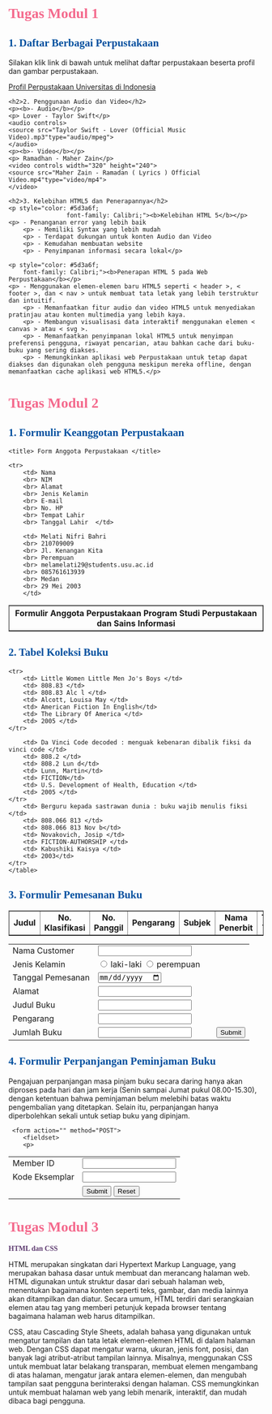 <!DOCTYPE html>
<html lang="en">
<head>
    <meta charset="UTF-8">
    <meta name="viewport" content="width=device-width, initial-scale=1.0">
    <title>GITHUB</title>
    <style type-"text/css">
        h2{color: #02509f;
            font-family: Segoe Script;
        }
    </style>
    <link rel="stylesheet" href="external background.css">

</head>
<body>
    <h1 style="color: #f46a8d;
                    font-family: Segoe Script;">Tugas Modul 1</h1>
    <h2>1. Daftar Berbagai Perpustakaan</h2>
    <p>Silakan klik link di bawah untuk melihat daftar perpustakaan beserta profil dan gambar perpustakaan.</p>
    <a href="PROFIL.html">Profil Perpustakaan Universitas di Indonesia</a>

    <h2>2. Penggunaan Audio dan Video</h2>
    <p><b>- Audio</b></p>
    <p> Lover - Taylor Swift</p>
    <audio controls>
    <source src="Taylor Swift - Lover (Official Music Video).mp3"type="audio/mpeg">
    </audio>
    <p><b>- Video</b></p>
    <p> Ramadhan - Maher Zain</p>
    <video controls width="320" height="240">
    <source src="Maher Zain - Ramadan ( Lyrics ) Official Video.mp4"type="video/mp4">
    </video>

    <h2>3. Kelebihan HTML5 dan Penerapannya</h2>
    <p style="color: #5d3a6f;
                    font-family: Calibri;"><b>Kelebihan HTML 5</b></p>
    <p> - Penanganan error yang lebih baik
        <p> - Memiliki Syntax yang lebih mudah
        <p> - Terdapat dukungan untuk konten Audio dan Video
        <p> - Kemudahan membuatan website
        <p> - Penyimpanan informasi secara lokal</p>
    
    <p style="color: #5d3a6f;
        font-family: Calibri;"><b>Penerapan HTML 5 pada Web Perpustakaan</b></p>
    <p> - Menggunakan elemen-elemen baru HTML5 seperti < header >, < footer >, dan < nav > untuk membuat tata letak yang lebih terstruktur dan intuitif.
        <p> - Memanfaatkan fitur audio dan video HTML5 untuk menyediakan pratinjau atau konten multimedia yang lebih kaya.
        <p> - Membangun visualisasi data interaktif menggunakan elemen < canvas > atau < svg >.
        <p> - Memanfaatkan penyimpanan lokal HTML5 untuk menyimpan preferensi pengguna, riwayat pencarian, atau bahkan cache dari buku-buku yang sering diakses.
        <p> - Memungkinkan aplikasi web Perpustakaan untuk tetap dapat diakses dan digunakan oleh pengguna meskipun mereka offline, dengan memanfaatkan cache aplikasi web HTML5.</p>
    

<h1 style="color: #f46a8d;
                    font-family: Segoe Script;">Tugas Modul 2</h1>
        <h2>1. Formulir Keanggotan Perpustakaan</h2>
<table border="1" >

	<title> Form Anggota Perpustakaan </title>

<th colspan="2"> Formulir Anggota Perpustakaan Program Studi Perpustakaan dan Sains Informasi </th>

	<tr>
		<td> Nama			
		<br> NIM 			
		<br> Alamat			
		<br> Jenis Kelamin 	
		<br> E-mail 			
		<br> No. HP			
		<br> Tempat Lahir 	
		<br> Tanggal Lahir 	</td>
		
		<td> Melati Nifri Bahri
		<br> 210709009
		<br> Jl. Kenangan Kita
		<br> Perempuan
		<br> melamelati29@students.usu.ac.id
		<br> 085761613939
		<br> Medan
		<br> 29 Mei 2003
		</td>
		
</tr>
		
</table>

<h2>2. Tabel Koleksi Buku</h2>
<table border="1">
    <tr>
        <td style="text-align:center"> <b> Judul </b> </td>
        <td style="text-align:center"> <b> No. Klasifikasi </b> </td>
        <td style="text-align:center"> <b> No. Panggil </b> </td>
        <td style="text-align:center"> <b> Pengarang </b> </td>
        <td style="text-align:center"> <b> Subjek </b> </td>
        <td style="text-align:center"> <b> Nama Penerbit </b> </td>
        <td style="text-align:center"> <b> Tahun Terbit </b> </td> 
    </tr>

    <tr>
        <td> Little Women Little Men Jo's Boys </td>
        <td> 808.83 </td>
        <td> 808.83 Alc l </td>
        <td> Alcott, Louisa May </td>
        <td> American Fiction In English</td>
        <td> The Library Of America </td>
        <td> 2005 </td>
    </tr>
    
        <td> Da Vinci Code decoded : menguak kebenaran dibalik fiksi da vinci code </td>
        <td> 808.2 </td>
        <td> 808.2 Lun d</td>
        <td> Lunn, Martin</td>
        <td> FICTION</td>
        <td> U.S. Development of Health, Education </td>
        <td> 2005 </td>
	</tr>
		<td> Berguru kepada sastrawan dunia : buku wajib menulis fiksi </td>
        <td> 808.066 813 </td>
        <td> 808.066 813 Nov b</td>
        <td> Novakovich, Josip </td>
        <td> FICTION-AUTHORSHIP </td>
        <td> Kabushiki Kaisya </td>
        <td> 2003</td>
    </tr>
    </table>

<h2>3. Formulir Pemesanan Buku</h2>
<table>
    <tr>
       <td>Nama Customer</td>
        <td><input type ="text"></td>
    </tr>
      <tr>
        <td>Jenis Kelamin</td>
        <td><input type="radio" name="jk"> laki-laki
            <input type="radio" name="jk"> perempuan 
        </td>
    </tr>
    <tr>
           <td>Tanggal Pemesanan</td>
           <td><input type="date" name="tanggal"/></td>
  </tr>
  <tr>
        <td> <label>Alamat</legend>
          <td> <input type="text" name="name"/></td>
      </tr>
      <tr>
          <td><label>Judul Buku</label> </td>
          <td><input type="text" name="name"/></td>
      </tr>
    <tr>
      <td>	<label>Pengarang</label></td>
      <td> <input type="text" name="name"/></td>
  </tr>
  <tr>
          <td><label>Jumlah Buku</label></td>
          <td><input type="text" name="name"/></td>
      <td></td>
      <td>
            <input type="submit" value="Submit">
       </td>
   </tr>
  </table>
   </p>
  </fieldset>
  </form>

  <title>FORMULIR PERPANJANGAN BUKU</title>
</head>
</body>
<h2>4. Formulir Perpanjangan Peminjaman Buku</h2>
	<p> Pengajuan perpanjangan masa pinjam buku secara daring hanya akan diproses pada hari dan jam kerja (Senin sampai Jumat pukul 08.00-15.30), dengan ketentuan bahwa peminjaman belum melebihi batas waktu pengembalian yang ditetapkan. Selain itu, perpanjangan hanya diperbolehkan sekali untuk setiap buku yang dipinjam. </p>
	
	 <form action="" method="POST">
        <fieldset>
        <p>
   <table>
      <tr>
         <td>Member ID</td>
         <td><input type ="text"></td>
      </tr>
        <tr>
            <td> Kode Eksemplar</td>
            <td><input type = "text"></td>
            </tr> 
            <tr>
              <td></td>
           <td><input type="submit" value="Submit">
               <input type="reset" value="Reset">
            </td>
        </tr>
      </table>
        </p>
 </fieldset>
</body>

<h1 style="color: #f46a8d;
                    font-family: Segoe Script;">Tugas Modul 3</h1>

<p style="color: #5d3a6f;
                    font-family: Times New Roman;"><b>HTML dan CSS</b></p>

<p>HTML merupakan singkatan dari Hypertext Markup Language, yang merupakan bahasa dasar untuk membuat dan merancang halaman web. HTML digunakan untuk struktur dasar dari sebuah halaman web, menentukan bagaimana konten seperti teks, gambar, dan media lainnya akan ditampilkan dan diatur. Secara umum, HTML terdiri dari serangkaian elemen atau tag yang memberi petunjuk kepada browser tentang bagaimana halaman web harus ditampilkan.
<p>CSS, atau Cascading Style Sheets, adalah bahasa yang digunakan untuk mengatur tampilan dan tata letak elemen-elemen HTML di dalam halaman web. Dengan CSS dapat mengatur warna, ukuran, jenis font, posisi, dan banyak lagi atribut-atribut tampilan lainnya. Misalnya, menggunakan CSS untuk membuat latar belakang transparan, membuat elemen mengambang di atas halaman, mengatur jarak antara elemen-elemen, dan mengubah tampilan saat pengguna berinteraksi dengan halaman. CSS memungkinkan untuk membuat halaman web yang lebih menarik, interaktif, dan mudah dibaca bagi pengguna.</p>

</body>
</html>
